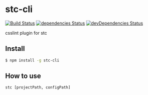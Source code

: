 # stc-cli

[![Build Status](https://travis-ci.org/haozime/stc-cli.svg?branch=master)](https://travis-ci.org/haozime/stc-cli/branches)
[![dependencies Status](https://david-dm.org/haozime/stc-cli/status.svg)](https://david-dm.org/haozime/stc-cli)
[![devDependencies Status](https://david-dm.org/haozime/stc-cli/dev-status.svg)](https://david-dm.org/haozime/stc-cli?type=dev)
<!--[![NPM version](https://img.shields.io/npm/v/stc-helper.svg?style=flat-square)](http://badge.fury.io/js/stc-helper)-->
<!--[![Coverage Status](https://coveralls.io/repos/github/stcjs/stc-helper/badge.svg?branch=master&v=1)](https://coveralls.io/github/stcjs/stc-helper?branch=master)-->
<!--[![codecov](https://codecov.io/gh/haozime/stc-cli/branch/master/graph/badge.svg)](https://codecov.io/gh/haozime/stc-cli)-->


csslint plugin for stc

## Install

```sh
$ npm install -g stc-cli
```

## How to use

```
stc [projectPath, configPath]

```
